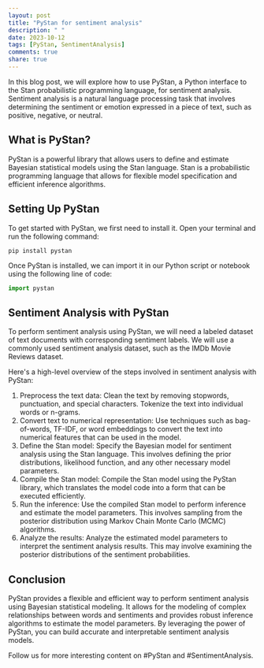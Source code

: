 ```yaml
---
layout: post
title: "PyStan for sentiment analysis"
description: " "
date: 2023-10-12
tags: [PyStan, SentimentAnalysis]
comments: true
share: true
---
```


In this blog post, we will explore how to use PyStan, a Python interface to the Stan probabilistic programming language, for sentiment analysis. Sentiment analysis is a natural language processing task that involves determining the sentiment or emotion expressed in a piece of text, such as positive, negative, or neutral.

## What is PyStan?

PyStan is a powerful library that allows users to define and estimate Bayesian statistical models using the Stan language. Stan is a probabilistic programming language that allows for flexible model specification and efficient inference algorithms.

## Setting Up PyStan

To get started with PyStan, we first need to install it. Open your terminal and run the following command:

```shell
pip install pystan
```

Once PyStan is installed, we can import it in our Python script or notebook using the following line of code:

```python
import pystan
```

## Sentiment Analysis with PyStan

To perform sentiment analysis using PyStan, we will need a labeled dataset of text documents with corresponding sentiment labels. We will use a commonly used sentiment analysis dataset, such as the IMDb Movie Reviews dataset.

Here's a high-level overview of the steps involved in sentiment analysis with PyStan:

1. Preprocess the text data: Clean the text by removing stopwords, punctuation, and special characters. Tokenize the text into individual words or n-grams.
2. Convert text to numerical representation: Use techniques such as bag-of-words, TF-IDF, or word embeddings to convert the text into numerical features that can be used in the model.
3. Define the Stan model: Specify the Bayesian model for sentiment analysis using the Stan language. This involves defining the prior distributions, likelihood function, and any other necessary model parameters.
4. Compile the Stan model: Compile the Stan model using the PyStan library, which translates the model code into a form that can be executed efficiently.
5. Run the inference: Use the compiled Stan model to perform inference and estimate the model parameters. This involves sampling from the posterior distribution using Markov Chain Monte Carlo (MCMC) algorithms.
6. Analyze the results: Analyze the estimated model parameters to interpret the sentiment analysis results. This may involve examining the posterior distributions of the sentiment probabilities.

## Conclusion

PyStan provides a flexible and efficient way to perform sentiment analysis using Bayesian statistical modeling. It allows for the modeling of complex relationships between words and sentiments and provides robust inference algorithms to estimate the model parameters. By leveraging the power of PyStan, you can build accurate and interpretable sentiment analysis models.

Follow us for more interesting content on #PyStan and #SentimentAnalysis.